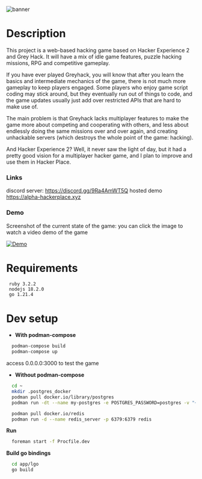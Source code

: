 ![banner](https://i.imgur.com/Cf7fTRR.png "banner")

# Description

This project is a web-based hacking game based on Hacker Experience 2 and Grey Hack. It will have a mix of idle game features, puzzle hacking missions, RPG and competitive gameplay.

If you have ever played Greyhack, you will know that after you learn the basics and intermediate mechanics of the game, there is not much more gameplay to keep players engaged. Some players who enjoy game script coding may stick around, but they eventually run out of things to code, and the game updates usually just add over restricted APIs that are hard to make use of.

The main problem is that Greyhack lacks multiplayer features to make the game more about competing and cooperating with others, and less about endlessly doing the same missions over and over again, and creating unhackable servers (which destroys the whole point of the game: hacking).

And Hacker Experience 2? Well, it never saw the light of day, but it had a pretty good vision for a multiplayer hacker game, and I plan to improve and use them in Hacker Place.

### Links
discord server: https://discord.gg/9Ra4AmWT5Q
hosted demo https://alpha-hackerplace.xyz

### Demo

Screenshot of the current state of the game:
you can click the image to watch a video demo of the game

[![Demo](https://i.imgur.com/eV04Oil.png)](https://youtu.be/VftUaKUQNSQ)

# Requirements

```
 ruby 3.2.2
 nodejs 18.2.0
 go 1.21.4
```

# Dev setup

* **With podman-compose**
```bash
  podman-compose build
  podman-compose up
```

access 0.0.0.0:3000 to test the game

* **Without podman-compose**

```bash
  cd ~
  mkdir .postgres_docker
  podman pull docker.io/library/postgres
  podman run -dt --name my-postgres -e POSTGRES_PASSWORD=postgres -v "~/.postgres_docker:/var/lib/postgresql/data:Z" -p 5432:5432 postgres

  podman pull docker.io/redis
  podman run -d --name redis_server -p 6379:6379 redis
```

**Run**

```bash
  foreman start -f Procfile.dev 
```

**Build go bindings**

```bash
  cd app/lgo
  go build
```
